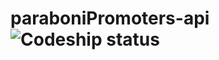 # paraboniPromoters-api ![Codeship status](https://codeship.com/projects/a1668560-fb4e-0133-56b1-5e93ffda76d1/status?branch=master)